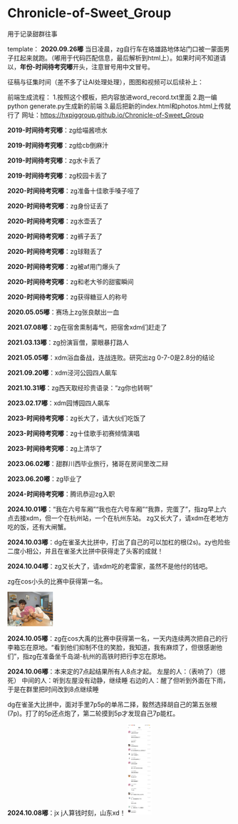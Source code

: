# Chronicle-of-Sweet_Group

用于记录甜群往事

template： **2020.09.26嘟** 当日凌晨，zg自行车在珞雄路地体站门口被一蒙面男子扛起来就跑。（嘟用于代码匹配信息，最后解析到html上）。如果时间不知道请以，**年份-时间待考究嘟**开头，注意冒号用中文冒号。

征稿与征集时间（差不多了让AI处理处理），图图和视频可以后续补上：

前端生成流程：
1.按照这个模板，把内容放进word_record.txt里面
2.跑一编python generate.py生成新的前端
3.最后把新的index.html和photos.html上传就行了
网址：https://hxpiggroup.github.io/Chronicle-of-Sweet_Group

**2019-时间待考究嘟**：zg给喵酱喷水

**2019-时间待考究嘟**：zg给cb倒麻汁

**2019-时间待考究嘟**：zg水卡丢了

**2019-时间待考究嘟**：zg校园卡丢了

**2020-时间待考究嘟**：zg准备十佳歌手嗓子哑了

**2020-时间待考究嘟**：zg身份证丢了

**2020-时间待考究嘟**：zg水壶丢了

**2020-时间待考究嘟**：zg裤子丢了

**2020-时间待考究嘟**：zg球鞋丢了

**2020-时间待考究嘟**：zg被af用门爆头了

**2020-时间待考究嘟**：zg和老大爷的甜蜜瞬间

**2020-时间待考究嘟**：zg获得糖豆人的称号

**2020.05.05嘟**：赛场上zg张良献出一血

**2021.07.08嘟**：zg在宿舍熏制毒气，把宿舍xdm们赶走了

**2021.03.13嘟**：zg扮演盲僧，蒙眼暴打路人

**2021.05.05嘟**：xdm浴血备战，连战连败。研究出zg 0-7-0是2.8分的结论

**2021.09.20嘟**：xdm泾河公园四人飙车

**2021.10.31嘟**：zg西天取经珍贵语录：“zg你也转啊”

**2023.02.17嘟**：xdm园博园四人飙车

**2023-时间待考究嘟**：zg长大了，请大伙们吃饭了

**2023-时间待考究嘟**：zg十佳歌手初赛倾情演唱

**2023-时间待考究嘟**：zg上清华了

**2023.06.02嘟**：甜群川西毕业旅行，猪哥在房间里改二辩

**2023.06.20嘟**：zg毕业了

**2024-时间待考究嘟**：腾讯恭迎zg入职

**2024.10.01嘟**：“我在六号车厢”“我也在六号车厢”“我靠，完蛋了”，指zg早上六点去接xdm，但一个在杭州站，一个在杭州东站。
zg又长大了，请xdm在老地方吃的饭，还有大闸蟹。

**2024.10.03嘟**：dg在雀圣大比拼中，打出了自己的可以加杠的根(2s)。zy也险些二度小相公，并且在雀圣大比拼中获得走了头客的成就！

**2024.10.04嘟**：zg又长大了，请xdm吃的老雷家，虽然不是他付的钱吧。

zg在cos小头的比赛中获得第一名。

<img src="./pic/smallhead.jpg" style="zoom:10%;" />

**2024.10.05嘟**：zg在cos大禹的比赛中获得第一名，一天内连续两次把自己的行李箱忘在原地。“看到他们抑制不住的笑脸，我知道，我有麻烦了，但很感谢他们”，指zg在准备坐千岛湖-杭州的高铁时把行李忘在原地。

**2024.10.06嘟**：本来定的7点起结果所有人8点才起。
左屋的人：（表响了）（摁死）
中间的人：听到左屋没有动静，继续睡
右边的人：醒了但听到外面在下雨，于是在群里把时间改到8点继续睡

dg在雀圣大比拼中，面对手里7p5p的单吊二择，毅然选择胡自己的第五张根(7p)。打了的5p还点炮了，第二轮摸到5p才发现自己7p能杠。

**2024.10.08嘟**：jx j人算钱时刻，山东xd！
<img src="./pic/2024-10-08-wx.jpg" style="zoom:20%;" />

